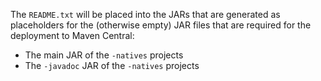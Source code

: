 
The `README.txt` will be placed into the JARs that are generated as 
placeholders for the (otherwise empty) JAR files that are required 
for the deployment to Maven Central:

- The main JAR of the `-natives` projects
- The `-javadoc` JAR of the `-natives` projects
